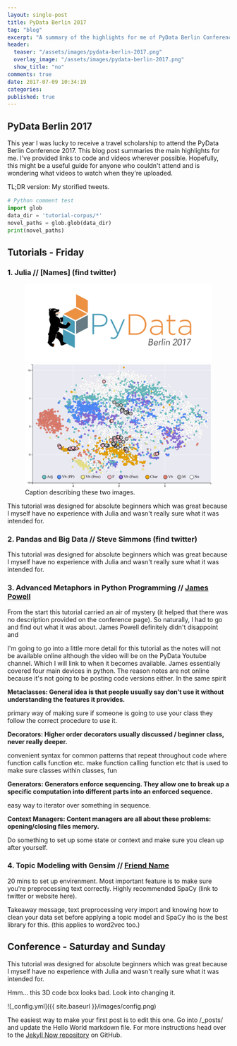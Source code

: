 ```yaml
---
layout: single-post
title: PyData Berlin 2017
tag: "blog"
excerpt: "A summary of the highlights for me of PyData Berlin Conference 2017."
header:
  teaser: "/assets/images/pydata-berlin-2017.png"
  overlay_image: "/assets/images/pydata-berlin-2017.png"
  show_title: "no"
comments: true
date: 2017-07-09 10:34:19
categories:
published: true
---
```


## PyData Berlin 2017

This year I was lucky to receive a travel scholarship to attend the PyData Berlin Conference 2017. This blog post summaries the main highlights for me. I've provided links to code and videos wherever possible. Hopefully, this might be a useful guide for anyone who couldn't attend and is wondering what videos to watch when they're uploaded.

TL;DR version: My storified tweets.

```python
# Python comment test
import glob
data_dir = 'tutorial-corpus/*'
novel_paths = glob.glob(data_dir)
print(novel_paths)
```

## Tutorials - Friday

### 1. Julia // [Names] (find twitter)

<figure class="half">
    <a href="/assets/images/pydata-berlin-2017.png"><img src="/assets/images/pydata-berlin-2017.png"></a>
    <a href="/assets/images/ldk2017-embeddings.png"><img src="/assets/images/ldk2017-embeddings.png"></a>
    <figcaption>Caption describing these two images.</figcaption>
</figure>

This tutorial was designed for absolute beginners which was great because I myself have no experience with Julia and wasn't really sure what it was intended for.

### 2. Pandas and Big Data // Steve Simmons (find twitter)

This tutorial was designed for absolute beginners which was great because I myself have no experience with Julia and wasn't really sure what it was intended for.

### 3. Advanced Metaphors in Python Programming // [James Powell](https://twitter.com/dontusethiscode)

From the start this tutorial carried an air of mystery (it helped that there was no description provided on the conference page). So naturally, I had to go and find out what it was about. James Powell definitely didn't disappoint and  

I'm going to go into a little more detail for this tutorial as the notes will not be available online although the video will be on the PyData Youtube channel. Which I will link to when it becomes available. James essentially covered four main devices in python. The reason notes are not online because it's not going to be posting code versions either. In the same spirit

**Metaclasses: General idea is that people usually say don’t use it without understanding the features it provides.**

primary way of making sure if someone is going to use your class they follow the correct procedure to use it.

**Decorators: Higher order decorators usually discussed / beginner class, never really deeper.**

convenient syntax for common patterns that repeat throughout code where function calls function etc. make function calling function etc that is used to make sure classes within classes, fun

**Generators: Generators enforce sequencing. They allow one to break up a specific computation into different parts into an enforced sequence.**

easy way to iterator over something in sequence.

**Context Managers: Content managers are all about these problems: opening/closing files memory.**

Do something to set up some state or context and make sure you clean up after yourself.


### 4. Topic Modeling with Gensim // [Friend Name](https://twitter.com/dontusethiscode)

20 mins to set up envirenment. Most important feature is to make sure you're preprocessing text correctly. Highly recommended SpaCy (link to twitter or website here).

Takeaway message, text preprocessing very import and knowing how to clean your data set before applying a topic model and SpaCy iho is the best library for this. (this applies to word2vec too.)

## Conference - Saturday and Sunday

This tutorial was designed for absolute beginners which was great because I myself have no experience with Julia and wasn't really sure what it was intended for.


Hmm... this 3D code box looks bad. Look into changing it.

![_config.yml]({{ site.baseurl }}/images/config.png)

The easiest way to make your first post is to edit this one. Go into /_posts/ and update the Hello World markdown file. For more instructions head over to the [Jekyll Now repository](https://github.com/barryclark/jekyll-now) on GitHub.
